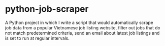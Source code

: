 # python-job-scraper
A Python project in which I write a script that would automatically scrape job data from a popular Vietnamese job listing website, filter out jobs that do not match predetermined criteria, send an email about latest job listings and is set to run at regular intervals.
